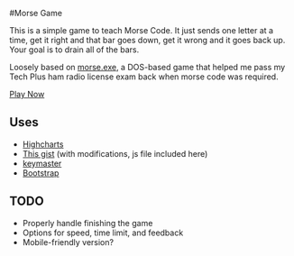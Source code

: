 #Morse Game

This is a simple game to teach Morse Code.  It just sends one letter at a time, get it right and that bar goes down, get it wrong and it goes back up.  Your goal is to drain all of the bars.

Loosely based on [morse.exe](http://c2.com/~ward/morse/morse.html), a DOS-based game that helped me pass my Tech Plus ham radio license exam back when morse code was required.

[Play Now](http://jk3.us/morsegame/)

## Uses

* [Highcharts](http://www.highcharts.com/)
* [This gist](https://gist.github.com/eholk/0115691987090973cefe) (with modifications, js file included here)
* [keymaster](https://github.com/madrobby/keymaster)
* [Bootstrap](http://getbootstrap.com/)

## TODO

* Properly handle finishing the game
* Options for speed, time limit, and feedback
* Mobile-friendly version?
